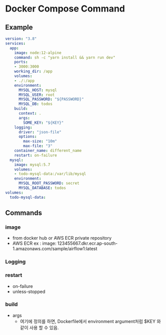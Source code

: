 # Docker Compose Command


## Example
```yaml
version: "3.8"
services:
  app:
    image: node:12-alpine
    command: sh -c "yarn install && yarn run dev"
    ports:
    - 3000:3000
    working_dir: /app
    volumes:
    - ./:/app
    environment:
      MYSQL_HOST: mysql
      MYSQL_USER: root
      MYSQL_PASSWORD: "${PASSWORD}"
      MYSQL_DB: todos
    build:
      context: .
      args:
        SOME_KEY: "${KEY}"
    logging:
      driver: "json-file"
      options:
        max-size: "10m"
        max-file: "3"
    container_name: different_name
    restart: on-failure
  mysql:
    image: mysql:5.7
    volumes:
    - todo-mysql-data:/var/lib/mysql
    environment:
      MYSQL_ROOT_PASSWORD: secret
      MYSQL_DATABASE: todos
volumes:
  todo-mysql-data:
```

## Commands

### image
- from docker hub or AWS ECR private repository 
- AWS ECR ex : image: 123455667.dkr.ecr.ap-south-1.amazonaws.com/sample/airflow1:latest

### Logging


### restart
- on-failure
- unless-stopped


### build
- args
    - 여기에 정의를 하면, Dockerfile에서 environment argument처럼 $KEY 와 같이 사용 할 수 있음.